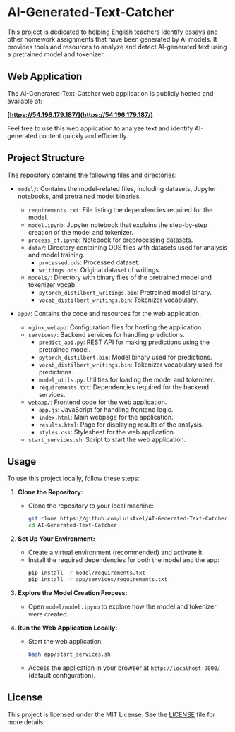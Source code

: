 # AI-Generated-Text-Catcher

This project is dedicated to helping English teachers identify essays and other homework assignments that have been generated by AI models. It provides tools and resources to analyze and detect AI-generated text using a pretrained model and tokenizer.

## Web Application

The AI-Generated-Text-Catcher web application is publicly hosted and available at:

**[https://54.196.179.187/](https://54.196.179.187/)**

Feel free to use this web application to analyze text and identify AI-generated content quickly and efficiently.

## Project Structure

The repository contains the following files and directories:

- `model/`: Contains the model-related files, including datasets, Jupyter notebooks, and pretrained model binaries.
  - `requirements.txt`: File listing the dependencies required for the model.
  - `model.ipynb`: Jupyter notebook that explains the step-by-step creation of the model and tokenizer.
  - `process_df.ipynb`: Notebook for preprocessing datasets.
  - `data/`: Directory containing ODS files with datasets used for analysis and model training.
    - `processed.ods`: Processed dataset.
    - `writings.ods`: Original dataset of writings.
  - `models/`: Directory with binary files of the pretrained model and tokenizer vocab.
    - `pytorch_distilbert_writings.bin`: Pretrained model binary.
    - `vocab_distilbert_writings.bin`: Tokenizer vocabulary.

- `app/`: Contains the code and resources for the web application.
  - `nginx_webapp`: Configuration files for hosting the application.
  - `services/`: Backend services for handling predictions.
    - `predict_api.py`: REST API for making predictions using the pretrained model.
    - `pytorch_distilbert.bin`: Model binary used for predictions.
    - `vocab_distilbert_writings.bin`: Tokenizer vocabulary used for predictions.
    - `model_utils.py`: Utilities for loading the model and tokenizer.
    - `requirements.txt`: Dependencies required for the backend services.
  - `webapp/`: Frontend code for the web application.
    - `app.js`: JavaScript for handling frontend logic.
    - `index.html`: Main webpage for the application.
    - `results.html`: Page for displaying results of the analysis.
    - `styles.css`: Stylesheet for the web application.
  - `start_services.sh`: Script to start the web application.

## Usage

To use this project locally, follow these steps:

1. **Clone the Repository:**
   - Clone the repository to your local machine:
     ```bash
     git clone https://github.com/LuisAxel/AI-Generated-Text-Catcher
     cd AI-Generated-Text-Catcher
     ```

2. **Set Up Your Environment:**
   - Create a virtual environment (recommended) and activate it.
   - Install the required dependencies for both the model and the app:
     ```bash
     pip install -r model/requirements.txt
     pip install -r app/services/requirements.txt
     ```

3. **Explore the Model Creation Process:**
   - Open `model/model.ipynb` to explore how the model and tokenizer were created.

4. **Run the Web Application Locally:**
   - Start the web application:
     ```bash
     bash app/start_services.sh
     ```
   - Access the application in your browser at `http://localhost:9000/` (default configuration).

## License

This project is licensed under the MIT License. See the [LICENSE](LICENSE) file for more details.
